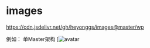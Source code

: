 # images

https://cdn.jsdelivr.net/gh/heyonggs/images@master/wp

例如：
单Master架构 [![avatar](https://cdn.jsdelivr.net/gh/heyonggs/images@master/wp/2020/kubernetes/multi-aster.jpg)
